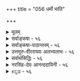 +++
title = "056 धर्मो भाति"

+++
<details><summary>मूलम्</summary>

धर्मो भाति प्रभैका बहलविरलताद्यत्र दृष्टानुसारात् सा दीपांशा विशीर्णा इति यदि बहुधा कल्पनागौरवादिः ।  
रत्नादीनां स्थिराणां विशरणविहतेर्निष्प्रभत्वादि च स्यात् तेजस्तत्सप्रभाकं तिमिरहरतया साऽपि तेजोविशेषः ॥ ५६ ॥
</details>

<details><summary>सर्वाङ्कषा - ५६</summary>

। 

सामान्यरूपेण तेजस्तत्त्वस्य सुगमत्वात्, तत्र मुख्यान् विचारणीयांशान् प्रतिपिपादयिषुः, सिद्धान्तस्यात्यन्तमवश्यापेक्षितं प्रभाप्रभावद्द्रव्यं प्रथमं निरूपयति-धर्म इत्यादि । धर्मिभूतो दीपो यथा, तथा प्रभा इत्येकाऽपि, अत्रैकशब्दः अन्यपरः, **धर्मः** = धर्मरूपः **भाति** = लोके सर्वानुभवविषयो वर्तते । आत्मतत्त्वं हि स्वप्रकाशत्वात् तेजोरूपं वक्तव्यम् । एवं सति तस्य धर्मभूतं ज्ञानमपि स्वप्रकाशं संमतम् । धर्मस्यापि ज्ञानत्वम्, धर्मिणोऽपि ज्ञानत्वमिति कथम् ? इति परेषां प्रश्नः । अत एव दार्शनिकेषु आत्मानम्, तद्धर्मं ज्ञानं चाधिकृत्य महान् विवादः प्रसरति । यदि आत्मा ज्ञानस्वरूपः, तर्हि सः न ज्ञानधर्मको भवितुमर्हति । 'अहं ज्ञानवान्' इत्यादौ धर्मतया भासमानं तु ज्ञानम्, नात्मस्वरूपजातीयं मुख्यं ज्ञानम्; किन्तु गौणं बुद्धिवृत्तिरूपमिति सांख्याः, अद्वैतिनः, द्वैतिन इत्यादयः बहवः । विज्ञानवादिनस्तु आत्मा ज्ञानस्वरूपः, निर्धर्मकश्च । धर्मधर्मिभावस्तु संवृत्त्या कल्पित इत्याहुः । वैशेषिकास्तु ज्ञानं मुख्यं धर्म एव, ज्ञाधात्वर्थत्वात् । आश्रयभूतः आत्मा तु न ज्ञानस्वरूपः इत्याशेरते । सिद्धान्ते तु आत्मा ज्ञानस्वरूपः ज्ञानधर्मकश्च । एकजातीययोः कथं धर्मधर्मिभावः ? इति शङ्कां दीपदृष्टान्तेन परिहरन्ति श्रीभाष्यकाराः । आत्मनः स्वप्रकाशत्वमात्रात् ज्ञानस्वरूपत्वमुच्यते । धात्वर्थभूतं ज्ञानं तु आत्मधर्मभूतमेव । अत एव सिद्धान्तेऽस्य धर्मभूतज्ञानपदेन व्यवहारः । अधिकं जीवसरे (श्लो. 5)। यद्यप्ययं विचारः जीवसरसंबन्धी, विचार्यते च तत्र विस्तरशः । परन्तु तत्र दृष्टान्तभूतस्य दीपस्य जडत्वात्, दीपस्वरूपनिर्णयः अत्र क्रियते । 'दीपः' इति धर्मस्य धर्मिणश्च सामान्यशब्दः । 

[[105]]

रत्नादीनां स्थिराणां विशरणविहतेः निष्प्रभत्वादि च स्यात् 

तेजस्तत् सप्रभाकं तिमिरहरतया साऽपि तेजोविशेषः ॥56॥ 



‘दीपज्वाला’ ‘दीपप्रभा’ इति व्यवहारस्य सर्वसंप्रतिपन्नत्वात्, उभयत्रापि दीपपदयोगाच्च प्रभावतः दीपस्य, प्रभायाश्च धर्मधर्मिभावस्य सर्वानुभवसिद्धत्वाच्च, एकजातीययोरपि धर्मधर्मिभावः संगच्छते इत्याचार्याः । प्रभा प्रभावांश्च एक एव पदार्थः, भेदव्यवहारस्तु 'राहोः शिरः' इतिवदौपचारिक इति परे । यथादर्शनं विषयव्यवस्थायाः कर्तव्यत्वे, विना प्रमाणम् एकस्यौपचारिकत्वकल्पनं न युक्तमित्याचार्याणामाशयः ॥ 

ननु यदि प्रभा स्वतन्त्रद्रव्यम्, तर्हि दीपे शान्तेऽपि स्वतन्त्रा प्रभा तिष्ठेदेकक्षणं वा । एवं सा प्रभा दीपसमीपे अधिकनिबिडा दृश्यते। दूरदूरे तु क्रमशः विरला दृश्यते । कथमिदम् एकस्यैव वस्तुनः संगच्छत इत्यत्राह - बहलविरलतादीति । दीपसमीपे **बहलता** = निबिडता, दूरे विरलता च **अत्र** = प्रकृते दीपप्रभायाँम् **दृष्टानुसारात्** =अनुभवानुरोधात् संगच्छते । वस्तूनां स्वरूपनिर्णये अनुभव एव हि शरणम् । दीपज्वालापि हि मूलादारभ्याग्रपर्यन्तं नैकरूपा दृश्यते । तत् कुतः ? इत्यत्रानुभव एव ह्युत्तरम् ॥ 

विशीर्णा दीपावयवा एव प्रभा इति पक्षे दोषमाह - सेत्यादि । **सा** =प्रभा विशीर्णाः **दीपांशाः** = दीपावयवा एव इति यदि, बहुधा **कल्पनागौरवादिः** = अदृश्यमानं विशरणम्, दीपकलिकायाः प्रभायाश्च आरंभभागस्य च स्वरूपे अत्यन्तवैलक्षण्यम्, दाहकत्वादाहकत्वे, प्रसरणे विलक्षणो वेगः, कलिकायाः, प्रभायाश्च मिलित्वा एकद्रव्यारब्धत्वम् इत्यादिबहुविधकल्पनाप्रयुक्तं गौरवं दुष्परिहरम् । अपि च रत्नादीनां **स्थिराणां** = अक्षणिकानांम् **विशरणविहतेः** = विशरणस्य व्याहतत्वात्, प्रभायाः प्रसरणं रत्नावयवानामेव वक्तव्यम् । तदा अन्ते रत्नस्यैव नाशः स्यात्, तत्तु न दृश्यते, प्रत्युत 'तदेवेदम्' इति प्रत्यभिज्ञया विपरीतमेव दृश्यते । अन्ते **निष्प्रभत्वमेव** = प्रभाशून्यत्वमेव स्यात् । एतदप्यनुभवविरुद्धम् । अतः विशीर्णदीपावयवा एव प्रभेत्ययं पक्षः न साधीयान् ॥ 

इदं च लोकव्यवहारमाश्रित्य । वस्तुतस्तु रत्नस्य पार्थिवत्वमेव, 'हरिशिलालोकवत्' (श्लो. 60) इति आचार्यैरिवाभिधानात् । **हरिशिला** = मरकतशिला । न हि शिला तेजः पदार्थः । अतः 'हरिशिलालोकः ' 'सूर्यालोकः' इत्युभयं न समानम् । आलोकप्रतिफलनाधारत्वात् रत्नस्य, प्रतिफलितायाः प्रभायाः 'रत्नप्रभा' इति व्यवहारः । अतः प्रत्येकं दीपस्य यथा तेजस्त्वम्, तथा रत्नस्य तेजस्त्वं नाचार्यसंमतम्, शिलात्वाभिधानात् । लोकसंमतं वा । वज्रादेः पार्थिवत्वं हि विज्ञानसिद्धम् । 'मणिप्रदीपप्रभयोः' (बु.द्धि. 12) इत्यादि प्राचीनबौद्धव्यवहारदर्शनात्, अन्यैरपि स एव क्रमोऽनुसृतः । अत इदं स्थूलदृष्ट्येति मन्तव्यम् ॥ 

[[1]]

**तत्** =तस्मात् **सप्रभाकं** =प्रभाविशिष्टमेव **तेजः** = दीपरूपं द्रव्य तेजोविशेष एव । ननु प्रभायाः कथं तेजस्त्वम्? उष्णस्पर्शाभावात् इत्यत्राह - **तिमिरहरतया** = भास्वररूपवत्तयेति भावः । एतत्प्रयुक्तं किल तिमिरहरत्वम् । न तु हरणक्रिया सार्वदिकी, क्रियाया नित्याया असंभवात्; उपलक्षणं तु भवेत् सा उष्णस्पर्शवत् । ननु तिमिरहरणं किं दीपकलिकायाः क्रिया, उत दीपप्रभाया इति चेत्, दीपस्य, न तु 



57. 

[[106]]

[ प्रभास्वरूपे पक्षभेदविमर्शः ] 

भाष्ये भास्वत्प्रभादौ प्रतिहतिबहुलीभावपूर्वं यदुक्तं 

तेन स्रोतस्समाधिं परमतनयतः प्राहुरेके प्रभायाम् । 

वस्तुन्यस्ते विकल्पे स्फुटविघटनयोर्वक्तुराप्तस्य वाचो- 

स्तात्पर्यं तर्कमानानुगुणमधिगुणैश्चिन्त्यमन्तेवसद्भिः ॥57॥ 

तदेकदेशस्य । दीपशब्दः ज्वालायाः, प्रभायाश्च साधारणः । अतः कलिका, प्रभा च प्रत्येकं दीपैकदेश एव । ननु यदि प्रभा स्वतन्त्रं द्रव्यान्तरं तर्हि दीपनाशेऽपि साऽवतिष्ठेत्, यथा घटनाशेऽपि पटस्तिष्ठति । घटपटयोरुभयोरपि स्वतन्त्रद्रव्यान्तरत्वप्रयुक्तं ह्येतदिति चेत्; द्रव्यान्तरत्वेऽपि स्वातन्त्र्याभावान्न तथा । घटनाशे यथा वा तेन सह तद्रूपादेर्नाशः, तथा चिन्त्यताम् । न च रूपं ह्यद्रव्यम्, प्रभा तु द्रव्यमिति वैलक्षण्यं शङ्कनीयम्, पारतन्त्र्ये दृष्टान्तोऽयम् । न हि दृष्टान्तदाष्टन्तिकयोः सर्वांशसाम्यं कुत्रापि दृष्टम्, संमतं वा । अतः प्रभा, प्रभावान् इत्यादिप्रामाणिकप्रयोगात् प्रभायाः द्रव्यान्तरत्वेऽपि यथा वा अवयवावयविनोरुभयोरपि द्रव्यत्वेऽपि नियतं पारतन्त्र्यं परमते, तथा प्रभाप्रभावतोरपि । अतश्च दीपकलिकानाशे दीपप्रभाया अपि नाशो युज्यत इति प्रभा द्रव्यान्तरम्, तथैव प्रामाणिकव्यवहारात् ॥ ५६ ॥
</details>


<details><summary>सर्वाङ्कषा-पाठान्तरम् - ५६</summary>

सामान्यरूपेण तेजस्तत्त्वस्य सुगमत्वात्‌, तत्र मुख्यान्‌ विचारणीयांशान्‌ प्रतिपिपादयिषुः, सिद्धान्तस्यात्यन्तमवश्यापेक्षितं प्रभाप्रभावद्द्रव्यं प्रथमं निरूपयति - धर्म इत्यादि । धर्मिभूतो दीपो यथा, तथा प्रभा इत्येकाऽपि, अत्रैकशब्दः अन्यपरः, धर्मः = धर्मरूपः भाति = लोके सर्वानुभवविषयो वर्तते । आत्मतत्त्वं हि स्वप्रकाशत्वात्‌ तेजोरूपं वक्तव्यम्‌ । एवं सति तस्य धर्मभूतं ज्ञानमपि स्वप्रकाशं संमतम्‌ । धर्मस्यापि ज्ञानत्वम्‌, धर्मिणोऽपि ज्ञानत्वमिति कथम्‌? इति परेषा प्रश्नः । अत एव दार्शनिकेषु आत्मानम्‌, तद्धर्मं ज्ञानं चाधिकृत्य महान्‌ विवादः प्रसरति । यदि आत्मा ज्ञानस्वरूपः, तर्हि सः न ज्ञानधर्मको भवितुमर्हति । 'अहं ज्ञानवान्‌' इत्यादौ धर्मतया भासमानं तु ज्ञानम्‌, नात्मस्वरूपजातीयं मुख्यं ज्ञानम्‌; किन्तु गौणं बुद्धिवृत्तिरूपमिति सांख्याः, अद्वैतिनः, द्वैतिन इत्यादयः बहवः । विज्ञानवादिनस्तु आत्मा ज्ञानस्वरूपः, निर्धर्मकश्च । धर्मधर्मिभावस्तु संवृत्त्या कल्पित इत्याहुः । वैशेषिकास्तु ज्ञानं मुख्यं धर्म एव, ज्ञाधात्वर्थत्वात्‌ । आश्रयभूतः आत्मा तु न ज्ञानस्वरूपः इत्याशेरते । सिद्धान्ते तु आत्मा ज्ञानस्वरूपः ज्ञानधर्मकश्च । एकजातीययोः कथं धर्मधर्मिभावः? इति शङ्कां दीपदृष्टान्तेन परिहरन्ति श्रीभाष्यकाराः । आत्मनः स्वप्रकाशत्वमात्रात्‌ ज्ञानस्वरूपत्वमुच्यते । धात्वर्थभूतं ज्ञानं तु आत्मधर्मभूतमेव । अत एव सिद्धान्तेऽस्य धर्मभूतज्ञानपदेन व्यवहार: । अधिकं जीवसरे(श्वो.५) । यद्यप्ययं विचारः जीवसरसंबन्धी, विचार्यते च तत्र विस्तरशः । परन्तु तत्र दृष्टान्तभूतस्य दीपस्य जडत्वात्‌, दीपस्वरूपनिर्णयः अत्र क्रियते । 'दीपः' इति धर्मस्य धर्मिणश्च सामान्यशब्द: । 'दीपज्वाला' 'दीपप्रभा' इति व्यवहारस्य सर्वसंप्रतिपन्नत्वात्‌, उभयत्रापि दीपपदयोगाच्च प्रभावतः दीपस्य, प्रभायाश्च धर्मधर्मिभावस्य सर्वानुभवसिद्धत्वाच्च, एकजातीययोरपि धर्मधर्मिभावः संगच्छते इत्याचार्याः । प्रभा प्रभावांश्च एक एव पदार्थः, भेदव्यवहारस्तु 'राहोः शिरः' इतिवदौपचारिक इति परे । यथादर्शनं विषयव्यवस्थायाः कर्तव्यत्वे, विना प्रमाणम्‌ एकस्यौपचारिकत्वकल्पनं न युक्तमित्याचार्याणामाशयः ॥   
ननु यदि प्रभा स्वतन्त्रद्रव्यम्‌, तर्हि दीपे शान्तेऽपि स्वतन्त्रा प्रभा तिष्ठेदेकक्षणं वा । एवं सा प्रभा दीपसमीपे अधिकनिबिडा दृश्यते । दूरदूरे तु क्रमशः विरला दृश्यते । कथमिदम् एकस्यैव वस्तुनः संगच्छत इत्यत्राह - बहलविरलतादीति । दीपसमीपे बहलता = निबिडता, दूरे विरलता च अत्र = प्रकृते दीपप्रभायां दृष्टानुसारात्‌ = अनुभवानुरोधात्‌ संगच्छते । वस्तूनां स्वरूपनिर्णये अनुभव एव हि शरणम्‌ । दीपज्वालापि हि मूलादारभ्याग्रपर्यन्तं नैकरूपा दृश्यते । तत्‌ कुतः? इत्यत्रानुभव एव ह्युत्तरम्‌ ॥   
विशीर्णा दीपावयवा एव प्रभा इति पक्षे दोषमाह - सेत्यादि । सा = प्रभा विशीर्णाः दीपांशाः = दीपावयवा एव इति यदि, बहुधा कल्पनागौरवादिः = अदृश्यमानं विशरणम्‌, दीपकलिकायाः प्रभायाश्च आरंभभागस्य च स्वरूपे अत्यन्तवैलक्षण्यम्‌, दाहकत्वादाहकत्वे, प्रसरणे विलक्षणो वेगः, कलिकायाः, प्रभायाश्च मिलित्वा एकद्रव्यारब्धत्वम्‌ इत्यादिबहुविधकल्पनाप्रयुक्तं गौरवं दुष्परिहरम्‌ । अपि च रत्नादीनां स्थिराणाम् = अक्षणिकानां विशरणविहतेः = विशरणस्य व्याहतत्वात्‌, प्रभायाः प्रसरणं रत्नावयवानामेव वक्तव्यम्‌ । तदा अन्ते रत्नस्यैव नाशः स्यात्‌, तत्तु न दृश्यते, प्रत्युत 'तदेवेदम्‌' इति प्रत्यभिज्ञया विपरीतमेव दृश्यते । अन्ते निष्प्रभत्वमेव = प्रभाशून्यत्वमेव स्यात्‌ । एतदप्यनुभवविरुद्धम्‌ । अतः विशीर्णदीपावयवा एव प्रभेत्ययं पक्षः न साधीयान्‌ ॥   
इदं च लोकव्यवहारमश्रित्य । वस्तुतस्तु रत्नस्य पार्थिवत्वमेव, 'हरिशिलालोकवत्‌' (श्लो.६०) इति आचार्यैरेवाभिधानात्‌ । हरिशिला = मरकतशिला । न हि शिला तेजः पदार्थः । अतः 'हरिशिलालोकः' 'सूर्यालोकः' इत्युभयं न समानम्‌ । आलोकप्रतिफलनाधारत्वात्‌ रत्नस्य, प्रतिफलितायाः प्रभायाः 'रत्नप्रभा' इति व्यवहारः । अतः प्रत्येकं दीपस्य यथा तेजस्त्वम्‌, तथा रत्नस्य तेजस्त्वं नाचार्यसंमतम्‌, शिलात्वाभिधानात्‌ । लोकसंमतं वा । वज्रादेः पार्थिवत्वं हि विज्ञानसिद्धम्‌ । 'मणिप्रदीपप्रभयोः' (बु.द्धि.१२) इत्यादि प्राचीनबौद्धव्यवहारदर्शनात्‌, अन्यैरपि स एव क्रमोऽनुसृतः । अत इदं स्थूलदृष्ट्येति मन्तव्यम्‌ ॥   
तत्‌ = तस्मात्‌ सप्रभाकं = प्रभाविशिष्टमेव तेजः = दीपरूपं द्रव्यं तेजोविशेष एव । ननु प्रभायाः कथं तेजस्त्वम्‌? उष्णस्पर्शाभावात्‌ इत्यत्राह - तिमिरहरतया = भास्वररूपवत्तयेति भावः । एतत्प्रयुक्तं किल तिमिरहरत्वम्‌ । न तु हरणक्रिया सार्वदिकी, क्रियाया नित्याया असंभवात्‌; उपलक्षणं तु भवेत्‌ सा उष्णस्पर्शवत्‌ । ननु तिमिरहरणं किं दीपकलिकायाः क्रिया, उत दीपप्रभाया इति चेत्‌, दीपस्य, न तु तदेकदेशस्य । दीपशब्दः ज्वालायाः, प्रभायाश्च साधारणः । अतः कलिका, प्रभा च प्रत्येकं दीपैकदेश एव । ननु यदि प्रभा स्वतन्त्रं द्रव्यान्तरं तर्हि दीपनाशेऽपि साऽवतिष्ठेत्‌, यथा घटनाशेऽपि पटस्तिष्ठति । घटपटयोरुभयोरपि स्वतन्त्रद्रव्यान्तरत्वप्रयुक्तं ह्येतदिति चेत्‌ द्रव्यान्तरत्वेऽपि स्वातन्त्र्याभावान्न तथा । घटनाशे यथा वा तेन सह तद्रूपादेर्नाशः, तथा चिन्त्यताम्‌ । न च रूपं ह्यद्रव्यम्‌, प्रभा तु द्रव्यमिति वैलक्षण्यं शङ्कनीयम्‌, पारतन्त्र्ये दृष्टान्तोऽयम्‌ । न हि दृष्टान्तदार्ष्टान्तिकयोः सर्वांशसाम्यं कुत्रापि दृष्टम्‌, संमतं वा । अतः प्रभा, प्रभावान्‌ इत्यादिप्रामाणिकप्रयोगात्‌ प्रभायाः द्रव्यान्तरत्वेऽपि यथा वा अवयवावयविनोरुभयोरपि द्रव्यत्वेऽपि नियतं पारतन्त्र्यं परमते, तथा प्रभाप्रभावतोरपि । अतश्च दीपकलिकानाशे दीपप्रभाया अपि नाशो युज्यत इति प्रभा द्रव्यान्तरम्‌, तथैव प्रामाणिकव्यवहारात्‌ ॥ ५६ ॥
</details>


<details><summary>उत्तमूरु-वीरराघवः अलभ्यलाभः - ५६</summary>

वैश्वानराख्यविशेषं प्राणसाहित्यात् प्रथमं विचार्य प्रभारूपतेजोविशेषः विचारयति धर्म इति ।  
प्रभाया धर्मत्वमेकत्वं च प्रत्यक्षसिद्धम् । 'एकदेशस्थितस्याग्नेर्ज्योत्स्ना विस्तारिणी यथा', 'भास्करेण प्रभा यथा' इत्यादिमानसिद्धञ्च । एकत्वञ्चाऽऽमूलग्रस्थितायाः नानाविशीर्णावयवरूपत्वाभावः । अतो न सदस्रभानुत्वादिविरोधः । मूलाग्रयोर्भेदसाधकधर्मान् अन्यथयति बहलेति । एकस्मिन्नेव दीपे मूलाग्रभेदेन स्थूलत्वकृशत्वादि दृष्टम्, तद्वत् प्रभायामपि मूलाग्रभेदेन बहलत्वादिकं भवितुमर्हति । दीपास्यांशा एव विशीर्णाः क्रमेणोपरितनदेशं यान्ति, तदा मूलेऽन्ये विशीर्णांशा निष्क्रामन्तीति पक्षे, अदृष्टविशरणादिकल्पनैव दोषः । कल्पनाधिक्यात् गौरवम् । आदिना शास्त्रविरोधोक्तिः । दीपस्य विशरणेऽपि दीपान्तराणां स्नेहादिना प्रतिक्षणोत्पत्तिवत् प्रतिक्षणरत्नोत्पादकसामग्र्यभावेन तत्र विशरणं दुर्वचम् । विशीर्णांशानामेव प्रभाशब्दार्थत्वे तत्र तदभावात् रत्नागः निष्प्रभत्वापत्तिः ।  
विशीर्यमाणावयवरूपप्रभास्वीकारे च भाष्योक्तरीत्या क्रमेण रत्नादिलोपः स्यात् । मलप्रक्षालनाच्च मणौ प्रभा कथम्, किं तदेव विशरणारम्भ इत्यपि चिन्त्यम् । अयं निष्प्रभत्वादीत्यत्र आदिशब्दार्थः । अतो दीपरत्नादिरूपं तेजः स्वातिरिक्तप्रभाद्रव्यविशिष्टम् । तद्द्रव्यं कुत्र तत्त्वेऽन्तर्भवतीति चेत्, तेजस्येव । चेतनयोः शेषशेषिभावाधाराधेयभाववत् तेजसोर्गुणप्रधाभावः । तत्र मानं तु प्रभा तेजः तिमिरहरत्वात् - भास्वररूपवत्त्वात्, रसशून्यत्वे सति रूपवत्त्वादित्यादि । न च तेजस्त्वतिमिरहरत्वयोरैक्यात् कथं कथं हेतुसाध्यभाव इति शंक्यम्; रत्नं भर्जनकपालवह्न्यादावपि तेजस्त्वसत्त्वेन तिमिरहरत्वाभावेन धर्मभेदात् । तिमिरहरणप्रयोजकधर्मश्च भास्वररूपवत्त्वम् । श्लोके तेज इत्येतावति पर्याप्तेऽपि विशेषपदप्रयोगः किं नाम प्रभात्वमिति प्रश्ने संकोचविकासरूपधर्मिव्यावृत्ताकारप्रदर्शनेनैवोत्तरस्य कार्यत्वादिति श्लोकार्थः ।  
निदर्शनार्थमिति । अस्य प्रभानिरूपणमित्यत्रान्वयः । न तु प्रदर्शयतीत्यत्र । धर्मधर्मिभूतज्ञानद्वयनिदर्शनार्थतया भाष्ये स्थितं यत् प्रभानिरूपणम्, तदत्र प्रदर्श्यत इत्यर्थः । प्रभाविशिष्टमेवोत्पद्यतेति धर्मि स्वोत्पत्तिकालप्रभृति प्रभाविशिष्टमेव; तदर्थसामग्र्यन्तरापेक्षा नेति ॥ ५६ ॥
</details>


<details><summary>सर्वार्थसिद्धिः - ५६</summary>

अथात्र धर्मधर्मिणोः सजातीयत्वे निदर्शनार्थं लोकबुद्ध्यनुगुणं भाष्यस्थं प्रभानिरूपणं प्रदर्शयति - धर्भ इति ॥ प्रदीपादिधर्मभूता तद्वत्स्वयमप्येका विष्वक्प्रसृता सूक्ष्मांशुकन्यायेन सुघटितसङ्घातलक्षणा प्रभा सर्वेषां भाति । तत्र मूलाग्रयोर्बहलत्वविरलत्वोष्णत्वोनुष्णत्वाद्युपलम्भस्तत्तद्वस्त्वन्तरेष्विव नैक्यबाधक इत्यभिप्रायेणाह - बहलेति । अन्यथा स्थूलमूलत्वादिना दीपादिष्वपि नैक्यं सिध्येदिति भावः । अवयवविशरणवादमनूद्य प्रतिवक्ति - सेति । विशरणक्रिया, तत्स्वभावानां वेगवतां तेजोवयवानामनुपशान्तवेगानामेव संभूय किञ्चिदुद्गमनेन दीपाद्यवयव्यारम्भणम्, घनीभूतानामनन्तरक्षणे विशरणम्, ऊर्ध्वगमनशीलानां च तेषां तत्तदंशतश्च तिर्यगूर्ध्वमधश्च प्रसरणम्, तादृशप्रसरणहेतुवैचित्र्यं बहलविरलत्वादिसिद्ध्यै केषांचिद्वेगातिशयः इत्याद्यनुपलब्दविविधार्थकल्पनागौरवं प्रसज्यते । आदिशब्देन सर्वलोकोपलम्भशास्त्रविरोधसंग्रहः । बाधकान्तरमाह - रत्नादीनामिति । प्रत्यभिज्ञाविषयप्रधानोदाहरणतया प्रसिद्धेषु स्थिरतरेषु रत्नादिषु प्रतिक्षणविनाशोऽवयवविशरणं च न कल्पयितुं शक्यम् । अतस्तेषु त्वदुक्तप्रकारेण प्रभोत्पत्तिकल्कनायोगान्निष्प्रभत्वप्रसङ्ग इत्यर्थः । परिशेषतः स्वाभिमतमाह - तेज इति । उक्तानुपपत्त्या दीपादितेजः प्रभाविशिष्टमेवोत्पद्यते इत्यर्थः । ननु प्रभाद्रव्यं न तत्त्वपङ्क्तौ गण्यते, तद्बहिर्भावश्चापसिद्धान्तः । अन्तर्भावश्च न वायुपर्यन्तेपु, रूपवत्त्वात् । न तोयपृथिव्योः, रसगन्धादिरहितत्वत् । न तेजसि, तद्धर्मतयाऽभ्युपगमात् । अतो विशीर्णतेजोतिरिक्ता प्रभा नास्तीत्यत्राह - तिमिरहरतयेति । तिमिरहरत्वं तेजस्त्वमात्रे हेतुः । विशेषशब्दस्तु प्रतीतिसिद्धावान्तरवैषम्यव्यक्त्यर्थः । तिमिरहरत्वं चात्र भास्वर-रूपविशिष्टतया, न तेजस्त्वमात्रेण । अतो न साध्याविशेषशङ्का । एवं नीरसत्वे सति रूपवत्त्वादित्यपि हेतुः ॥ ५६ ॥ इति प्रभायाः प्रभावदवयवातिरेकतेजस्त्वे ॥
</details>


<details><summary>नरसिंह-देवः आनन्ददायिनी - ५६</summary>

प्रभानिरूपणस्य प्रयोजनं दर्शयन् अवसरसंगतिमाह - अथात्रेति इति केचिदाहुः । प्रसङ्गसंगतिरित्यपरे । तेनात्मनो ज्ञानात्मकस्यापि ज्ञानधर्मकत्वमुच्यमानं सुगम (सुसंगत)मिति भावः । प्रदीपादिधर्मत्वैकत्वादौ प्रमाणमाह - सर्वेषामिति । भातीति सर्वलोकप्रत्यक्षं तत्र प्रमाणमिति भावः । तत्र मूलाग्रयोरिति - अवच्छेदकभेदेन वृक्षे संयोगतदभावयोरिवाविरौधान्नैकत्वबाधकतेति भावः । यद्यवच्छेदभेदेन विरोधपरिहारो न स्यात्; तदा बाधकमाह - अन्यथेति । विशरणं - विशीर्णता । गौरवमुपपादयति - विशरणक्रियेत्यादिना । बहलविरलत्वादीति - दीपसामीप्ये बहलत्वं दूरे विरलता । तत्सिद्धिश्च सर्वावयवानां तुल्यवेगत्वे न स्यादित्यर्थः ।  
प्रभा भासयते (चार्थान्) सर्वान् यथैका दीपसंश्रिता ।  
इति शास्त्रम् । नन्विति - अतिरिक्तत्वानुपपत्तौ उ(त्वमनभ्युपेत्यो)क्तान्तर्भावस्य वक्तव्यत्वे प्रकारान्तरेणान्तर्भावस्य वक्तुमशक्यत्वा(र्भावस्यानुमतत्वा)दिति भावः । अवान्तरवैषम्यं - प्रभालम् । ननु प्रभा तेजो भवितुमर्हति तिमिरहरत्वात् दीपवदित्यत्र साध्याविशेष इत्यत्राह - तिमिरहरत्वमिति । भास्वररूपविशिष्टतयेति - प्रकृत्यादित्वात् स्वार्थे तृतीया । तथाच भास्वररूपविशिष्टत्वात्तेजस्त्वमित्यर्थः । यद्वा तिमिरहरत्वात्तैजसमित्यत्र तैजसत्वाज्ञाने तिमिरहरत्वज्ञानं न संभवति तेजस्त्वेनैव तिमिरहरत्वात् । तज्ज्ञाने च सिद्धसाधनं तदज्ञाने च साध्याविशेष इत्यत्राह - तिमिरहरत्वमिति । तैजसत्वसाधकमनुमानान्तरमप्याह - नीरसत्व इति । प्रभा तेजः नीरसत्वे सति रूपवत्त्वात् दीपवदिति प्रयोगः । रूपादौ जलादौ च व्यभिचारवारणाय विशेषणविशेष्ये ॥ ५६ ॥  
 प्रभायाः प्रभावदवयवातिरेकतेजस्त्वे ।
</details>


<details><summary>ಕನ್ನಡ - ५६</summary>

श्लोक 56]

- 56-

[दीप मत्तु दीपप्रभॆगळिगॆ भेद

तेजस्सिन विचारदल्लि विशेषांशवन्नु मात्र विमर्शिसुत्तारॆ एका प्रभा धर्मः भाति, दृष्टानुसारार् अत्र बहळविरळतादि बॆळकु ऎम्बुदु दीपादिगळ धर्मवागिये तोरुत्तदॆ. हीगॆ अनुभववन्नु अनुसरिसि ई बॆळकु दीपद हत्तिरदल्लि ऒत्तागिरुवुदु दूर सरियुत्ता विरळवागिरुवुदु मुन्ताद विशेषगळू ऒप्पतक्कवु. विशरणवागुत्तिरुव दीपद अणुगळे बॆळकु. आद्दरिन्दले मॊदलु हॆच्चा गियू होगुत्ता होगत्ता विरळवागियू काणत्तदॆ ऎम्ब वाद सरियल्ल. एतक्कॆन्दरॆ, विशीर्णाः दीपाम्पाः सा इति यदि, बहुधा कल्पनागौर वादि चदुरिद दीपद अवयवगळे आ बॆळकु ऎन्दरॆ आवाग अनेक विधवाद कल्पनॆगळन्नु माडबेकाद प्रयुक्त गौरव मुन्ताद दोष अनिवार्य. निर्दिष्टवाद रीतियल्लि दीपद कुडि सम्पिगिमॊग्गिसुत्तिद्दु तत्क्षण विशीर्णवागुत्तदॆ, इत्यादिगळन्नु कल्पिसुव बगॆ एनु? अनुभववन्नु शरणहॊक्किदरॆ 'दीपद बॆळकु' इत्यादि आपामारपण्डितर अनु भवदिन्द दीपद धर्मवे 'बॆळकु' ऎन्दु हेळुवुदे उचित.

राणां रत्नादीनां वितरणविहतेः निष्पभत्यादि च स्यात् घट्टियाद रत्नादिगळिगॆ विशरणवागुवुदु विरुद्धवाद्दरिन्द अवुगळिगॆ कान्तिये इल्लदे होगबेकागुत्तदॆ. तत् तेजः सप्रभाक आद्दरिन्द दीपादि तेजोद्रव्य 'बॆळकु' ऎम्ब धर्मदिन्द कूडिदॆ ऎम्बुदे युक्त. सापि तिमिरहरतया तेजोविशेषः आ बॆळकू सह कत्तलन्नु होगलाडिसुवुदरिन्द तेजस्सिन ऒन्दु प्रभेदवे.

दीप, दीपद प्रभॆ ऎरडू तेजोद्रव्यवाद्दरिन्द परस्पर धर्म धर्मि भाव बरुवुदिल्ल. ऎरडू सेरि ऒन्दे द्रव्यवॆम्बुदु इतरर वाद. आदरॆ 'दीपद बॆळकु' ऎम्ब व्यवहारदिन्द दीपक्कू अदर बॆळकिगू भेद तोरुवुदरिन्द ऎरडू ऒन्दे द्रव्यवल्ल. 'हॆच्चु बॆळकन्नुळ्ळद्दु दीप' इत्यादि व्यवहारविरुवुदरिन्द अवॆरडक्कू धर्म धर्मि भाववू अविना भाववू सिद्धवागुत्तदॆम्बुदु सिद्धान्त ॥ ५६ ॥
</details>
